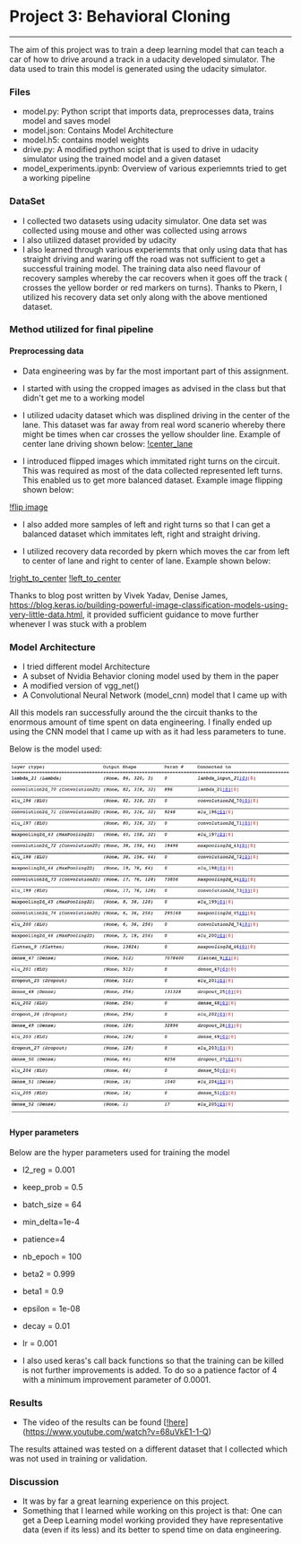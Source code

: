 # Project 3: Behavioral Cloning


---
The aim of this project was to train a deep learning model that can teach a car of how to drive around a track in a udacity developed simulator. The data used to train this model is generated using the udacity simulator.

### Files

* model.py: Python script that imports data, preprocesses data, trains model and saves model
* model.json: Contains Model Architecture
* model.h5: contains model weights
* drive.py: A modified python scipt that is used to drive in udacity simulator using the trained model and a given dataset
* model_experiments.ipynb: Overview of various experiemnts tried to get a working pipeline

### DataSet

* I collected two datasets using udacity simulator. One data set was collected using mouse and other was collected using arrows
* I also utilized dataset provided by udacity 
* I also learned through various experiemnts that only using data that has straight driving and waring off the road was not sufficient to get a successful training model. The training data also need flavour of recovery samples whereby the car recovers when it goes off the track ( crosses the yellow border or red markers on turns). Thanks to Pkern, I utilized his recovery data set only along with the above mentioned dataset.

### Method utilized for final pipeline

#### Preprocessing data 

* Data engineering was by far the most important part of this assignment. 
* I started with using the cropped images as advised in the class but that didn't get me to a working model
* I utilized udacity dataset which was displined driving in the center of the lane. This dataset was far away from real word scanerio whereby there might be times when car crosses the yellow shoulder line. Example of center lane driving shown below:
[!center_lane](images/center_driving.png)
 
* I introduced flipped images which immitated right turns on the circuit. This was required as most of the data collected represented left turns. This enabled us to get more balanced dataset. Example image flipping shown below:

[!flip image](images/image_flip.png)

* I also added more samples of left and right turns so that I can get a balanced dataset which immitates left, right and straight driving. 

* I utilized recovery data recorded by pkern which moves the car from left to center of lane and right to center of lane. Example shown below:

[!right_to_center](images/right_to_center.png)
[!left_to_center](images/left_to_center.png)



Thanks to blog post written by Vivek Yadav, Denise James, https://blog.keras.io/building-powerful-image-classification-models-using-very-little-data.html, it provided sufficient guidance to move further whenever I was stuck with a problem


### Model Architecture

* I tried different model Architecture
* A subset of Nvidia Behavior cloning model used by them in the paper
* A modified version of vgg_net()
* A Convolutional Neural Network (model_cnn) model that I came up with 

All this models ran successfully around the the circuit thanks to the enormous amount of time spent on data engineering. I finally ended up using the CNN model that I came up with as it had less parameters to tune. 

Below is the model used:

![Deep Learning Architecture used for Training](images/model.png)


#### Hyper parameters

Below are the hyper parameters used for training the model 

* l2_reg = 0.001
* keep_prob = 0.5
* batch_size = 64
* min_delta=1e-4
* patience=4
* nb_epoch = 100
* beta2 = 0.999
* beta1 = 0.9
* epsilon = 1e-08
* decay = 0.01
* lr = 0.001

* I also used keras's call back functions so that the training can be killed is not further improvements is added. To do so a patience factor of 4 with a minimum improvement parameter of 0.0001. 

### Results

* The video of the results can be found [[!here](https://www.youtube.com/embed/68uVkE1-1-Q/0.jpg)](https://www.youtube.com/watch?v=68uVkE1-1-Q)

 The results attained was tested on a different dataset that I collected which was not used in training or validation.

### Discussion 

* It was by far a great learning experience on this project. 
* Something that I learned while working on this project is that: One can get a Deep Learning model working provided they have representative data (even if its less) and its better to spend time on data engineering.
